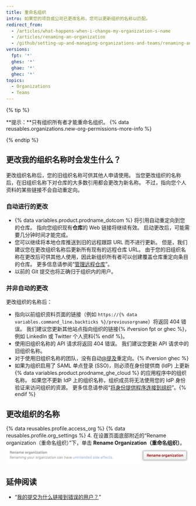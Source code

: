 ```yaml
---
title: 重命名组织
intro: 如果您的项目或公司已更改名称，您可以更新组织的名称以匹配。
redirect_from:
  - /articles/what-happens-when-i-change-my-organization-s-name
  - /articles/renaming-an-organization
  - /github/setting-up-and-managing-organizations-and-teams/renaming-an-organization
versions:
  fpt: '*'
  ghes: '*'
  ghae: '*'
  ghec: '*'
topics:
  - Organizations
  - Teams
---
```


{% tip %}

**提示：**只有组织所有者才能重命名组织。 {% data reusables.organizations.new-org-permissions-more-info %}

{% endtip %}

## 更改我的组织名称时会发生什么？

更改组织名称后，您的旧组织名称可供其他人申请使用。 当您更改组织的名称后，在旧组织名称下对仓库的大多数引用都会更改为新名称。 不过，指向您个人资料的某些链接不会自动重定向。

### 自动进行的更改

- {% data variables.product.prodname_dotcom %} 将引用自动重定向到您的仓库。  指向您组织现有**仓库**的 Web 链接将继续有效。 启动更改后，可能需要几分钟时间才能完成。
- 您可以继续将本地仓库推送到旧的远程跟踪 URL 而不进行更新。 但是，我们建议您在更改组织名称后更新所有现有的远程仓库 URL。 由于您的旧组织名称在更改后可供其他人使用，因此新组织所有者可以创建覆盖仓库重定向条目的仓库。 更多信息请参阅“[管理远程仓库](/github/getting-started-with-github/managing-remote-repositories)”。
- 以前的 Git 提交也将正确归于组织内的用户。

### 并非自动的更改

更改组织的名称后：
- 指向以前组织资料页面的链接（例如 `https://{% data variables.command_line.backticks %}/previousorgname`）将返回 404 错误。 我们建议您更新其他站点指向组织的链接{% ifversion fpt or ghec %}，例如 LinkedIn 或 Twitter 个人资料{% endif %}。
- 使用旧组织名称的 API 请求将返回 404 错误。 我们建议您更新 API 请求中的旧组织名称。
- 对于使用旧组织名称的团队，没有自动[@提及](/articles/basic-writing-and-formatting-syntax/#mentioning-people-and-teams)重定向。{% ifversion ghec %}
- 如果为组织启用了 SAML 单点登录 (SSO)，则必须在身份提供商 (IdP) 上更新 {% data variables.product.prodname_ghe_cloud %} 的应用程序中的组织名称。 如果您不更新 IdP 上的组织名称，组织成员将无法使用您的 IdP 身份验证来访问组织的资源。 更多信息请参阅“[将身份提供程序连接到组织](/github/setting-up-and-managing-organizations-and-teams/connecting-your-identity-provider-to-your-organization)”。{% endif %}

## 更改组织的名称

{% data reusables.profile.access_org %}
{% data reusables.profile.org_settings %}
4. 在设置页面底部附近的“Rename organization（重命名组织）”下，单击 **Rename Organization（重命名组织）**。 ![重命名组织按钮](/assets/images/help/settings/settings-rename-organization.png)

## 延伸阅读

* “[我的提交为什么链接到错误的用户？](/pull-requests/committing-changes-to-your-project/troubleshooting-commits/why-are-my-commits-linked-to-the-wrong-user)”
